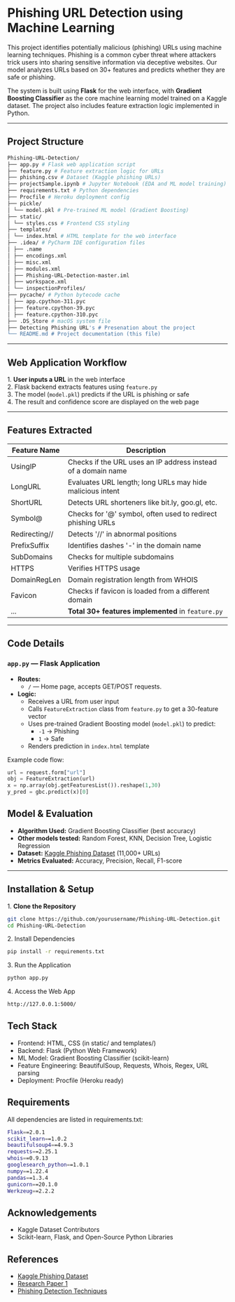 # Phishing URL Detection using Machine Learning

This project identifies potentially malicious (phishing) URLs using machine learning techniques. Phishing is a common cyber threat where attackers trick users into sharing sensitive information via deceptive websites. Our model analyzes URLs based on 30+ features and predicts whether they are safe or phishing.

The system is built using **Flask** for the web interface, with **Gradient Boosting Classifier** as the core machine learning model trained on a Kaggle dataset. The project also includes feature extraction logic implemented in Python.

---

## Project Structure

```bash
Phishing-URL-Detection/
├── app.py # Flask web application script
├── feature.py # Feature extraction logic for URLs
├── phishing.csv # Dataset (Kaggle phishing URLs)
├── projectSample.ipynb # Jupyter Notebook (EDA and ML model training)
├── requirements.txt # Python dependencies
├── Procfile # Heroku deployment config
├── pickle/
│ └── model.pkl # Pre-trained ML model (Gradient Boosting)
├── static/
│ └── styles.css # Frontend CSS styling
├── templates/
│ └── index.html # HTML template for the web interface
├── .idea/ # PyCharm IDE configuration files
│ ├── .name
│ ├── encodings.xml
│ ├── misc.xml
│ ├── modules.xml
│ ├── Phishing-URL-Detection-master.iml
│ ├── workspace.xml
│ └── inspectionProfiles/
├── pycache/ # Python bytecode cache
│ ├── app.cpython-311.pyc
│ ├── feature.cpython-39.pyc
│ ├── feature.cpython-310.pyc
├── .DS_Store # macOS system file
├── Detecting Phishing URL's # Presenation about the project
└── README.md # Project documentation (this file)
```

---

## Web Application Workflow

1️. **User inputs a URL** in the web interface  
2️. Flask backend extracts features using `feature.py`  
3️. The model (`model.pkl`) predicts if the URL is phishing or safe  
4️. The result and confidence score are displayed on the web page  

---

## Features Extracted

| Feature Name        | Description                                                   |
|---------------------|---------------------------------------------------------------|
| UsingIP             | Checks if the URL uses an IP address instead of a domain name |
| LongURL             | Evaluates URL length; long URLs may hide malicious intent     |
| ShortURL            | Detects URL shorteners like bit.ly, goo.gl, etc.             |
| Symbol@             | Checks for '@' symbol, often used to redirect phishing URLs   |
| Redirecting//       | Detects '//' in abnormal positions                            |
| PrefixSuffix        | Identifies dashes '-' in the domain name                      |
| SubDomains          | Checks for multiple subdomains                                |
| HTTPS               | Verifies HTTPS usage                                          |
| DomainRegLen        | Domain registration length from WHOIS                         |
| Favicon             | Checks if favicon is loaded from a different domain           |
| ...                 | **Total 30+ features implemented** in `feature.py`            |

---

## Code Details

### `app.py` — Flask Application

- **Routes:**
  - `/` — Home page, accepts GET/POST requests.
- **Logic:**
  - Receives a URL from user input
  - Calls `FeatureExtraction` class from `feature.py` to get a 30-feature vector
  - Uses pre-trained Gradient Boosting model (`model.pkl`) to predict:
    - `-1` → Phishing
    - `1` → Safe
  - Renders prediction in `index.html` template

Example code flow:

```python
url = request.form["url"]
obj = FeatureExtraction(url)
x = np.array(obj.getFeaturesList()).reshape(1,30)
y_pred = gbc.predict(x)[0]
```

## Model & Evaluation

- **Algorithm Used:** Gradient Boosting Classifier (best accuracy)  
- **Other models tested:** Random Forest, KNN, Decision Tree, Logistic Regression  
- **Dataset:** [Kaggle Phishing Dataset](https://www.kaggle.com/code/eswarchandt/website-phishing/notebook) (11,000+ URLs)  
- **Metrics Evaluated:** Accuracy, Precision, Recall, F1-score

---

## Installation & Setup

1️. **Clone the Repository**

```bash
git clone https://github.com/yourusername/Phishing-URL-Detection.git
cd Phishing-URL-Detection
```
2️. Install Dependencies

```bash
pip install -r requirements.txt
```

3️. Run the Application

```bash
python app.py
```

4️. Access the Web App

```bash
http://127.0.0.1:5000/
```
## Tech Stack

- Frontend: HTML, CSS (in static/ and templates/)
- Backend: Flask (Python Web Framework)
- ML Model: Gradient Boosting Classifier (scikit-learn)
- Feature Engineering: BeautifulSoup, Requests, Whois, Regex, URL parsing
- Deployment: Procfile (Heroku ready)

## Requirements

All dependencies are listed in requirements.txt:

```bash
Flask==2.0.1
scikit_learn==1.0.2
beautifulsoup4==4.9.3
requests==2.25.1
whois==0.9.13
googlesearch_python==1.0.1
numpy==1.22.4
pandas==1.3.4
gunicorn==20.1.0
Werkzeug==2.2.2
```

## Acknowledgements

- Kaggle Dataset Contributors
- Scikit-learn, Flask, and Open-Source Python Libraries

## References

- [Kaggle Phishing Dataset](https://www.kaggle.com/code/eswarchandt/website-phishing/notebook)
- [Research Paper 1](https://www.sciencedirect.com/science/article/abs/pii/S0957417418306067)
- [Phishing Detection Techniques](https://towardsdatascience.com/phishing-domain-detection-with-ml-5be9c99293e5)
